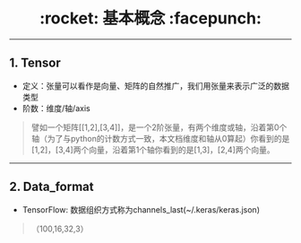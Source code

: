 <h1 align = "center">:rocket: 基本概念 :facepunch:</h1>

---

## 1. Tensor
- 定义：张量可以看作是向量、矩阵的自然推广，我们用张量来表示广泛的数据类型
- 阶数：维度/轴/axis

> 譬如一个矩阵[[1,2],[3,4]]，是一个2阶张量，有两个维度或轴，沿着第0个轴（为了与python的计数方式一致，本文档维度和轴从0算起）你看到的是[1,2]，[3,4]两个向量，沿着第1个轴你看到的是[1,3]，[2,4]两个向量。

---

## 2. Data_format
- TensorFlow: 数据组织方式称为channels_last(~/.keras/keras.json)
> （100,16,32,3）
